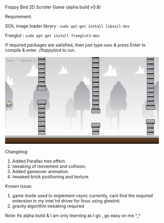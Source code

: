 Floppy Bird 2D Scroller Game  (alpha build v0.8)

Requirement:

SOIL image loader library : `sudo apt-get install libsoil-dev`

Freeglut : `sudo apt-get install freeglut3-dev`

If required packages are satisfied, then just type `make` & press Enter to compile & enter ./floppybird to run.

![Alt text](/res/screenshot.jpg?raw=true "floppy")

Changelog:
1. Added Parallax tree effect.
2. tweaking of movement and collision.
3. Added gameover animation.
4. tweaked brick positioning and texture.

Known Issue:

1. game mode used to implement vsync currently, cant find the required extension in my intel hd driver for linux using glewInit.
2. gravity algorithm tweaking required

Note: Its alpha build & I am only learning as I go , go easy on me ^_^
